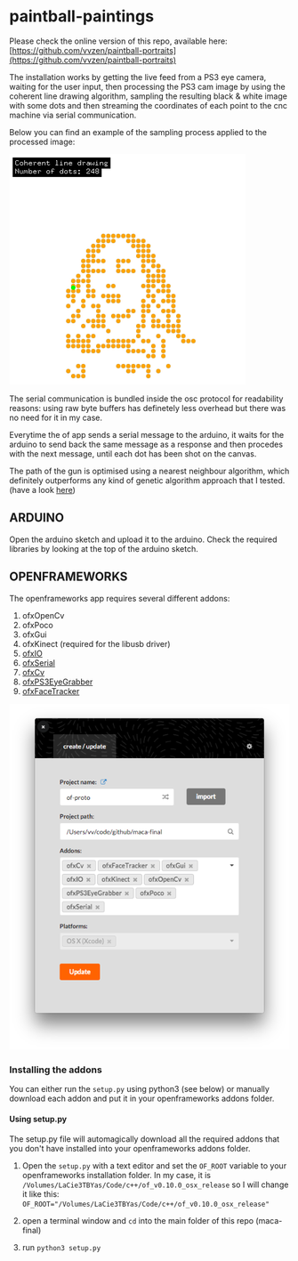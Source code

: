 # paintball-paintings

Please check the online version of this repo, available here: [https://github.com/vvzen/paintball-portraits](https://github.com/vvzen/paintball-portraits)

The installation works by getting the live feed from a PS3 eye camera, waiting for the user input, then processing the PS3 cam image by using the coherent line drawing algorithm, sampling the resulting black & white image with some dots and then streaming the coordinates of each point to the cnc machine via serial communication.

Below you can find an example of the sampling process applied to the processed image:

![imgs/example_sampling.png](imgs/example_sampling.png)

The serial communication is bundled inside the osc protocol for readability reasons: using raw byte buffers has definetely less overhead but there was no need for it in my case.

Everytime the of app sends a serial message to the arduino, it waits for the arduino to send back the same message as a response and then procedes with the next message, until each dot has been shot on the canvas.

The path of the gun is optimised using a nearest neighbour algorithm, which definitely outperforms any kind of genetic algorithm approach that I tested.
(have a look [here](https://github.com/vvzen/maca-final/tree/master/shortest-path-test))



## ARDUINO
Open the arduino sketch and upload it to the arduino.
Check the required libraries by looking at the top of the arduino sketch.

## OPENFRAMEWORKS
The openframeworks app requires several different addons:

1. ofxOpenCv
2. ofxPoco
3. ofxGui
4. ofxKinect (required for the libusb driver)
5. [ofxIO](https://github.com/bakercp/ofxIO)
6. [ofxSerial](https://github.com/bakercp/ofxSerial) 
7. [ofxCv](https://github.com/kylemcdonald/ofxCv)
8. [ofxPS3EyeGrabber](https://github.com/bakercp/ofxPS3EyeGrabber)
9. [ofxFaceTracker](https://github.com/kylemcdonald/ofxFaceTracker)

![imgs/addons.png](imgs/addons.png)

### Installing the addons
You can either run the `setup.py` using python3 (see below) or manually download each addon and put it in your openframeworks addons folder.

#### Using setup.py

The setup.py file will automagically download all the required addons that you don't have installed into your openframeworks addons folder.

1. Open the `setup.py` with a text editor and set the `OF_ROOT` variable to your openframeworks installation folder. In my case, it is `/Volumes/LaCie3TBYas/Code/c++/of_v0.10.0_osx_release` so I will change it like this:
`OF_ROOT="/Volumes/LaCie3TBYas/Code/c++/of_v0.10.0_osx_release"`

1. open a terminal window and `cd` into the main folder of this repo (maca-final)

2. run `python3 setup.py`
